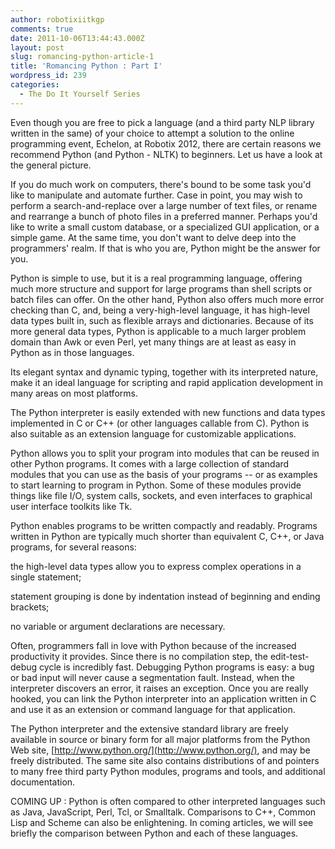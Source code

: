```yaml
---
author: robotixiitkgp
comments: true
date: 2011-10-06T13:44:43.000Z
layout: post
slug: romancing-python-article-1
title: 'Romancing Python : Part I'
wordpress_id: 239
categories:
  - The Do It Yourself Series
---
```


Even though you are free to pick a language (and a third party NLP library written in the same) of your choice to attempt a solution to the  online programming event, Echelon, at Robotix 2012, there are certain reasons we recommend Python (and Python - NLTK) to beginners. Let us have a look at the general picture.

If you do much work on computers, there's bound to be some task you'd like to manipulate and automate further. Case in point, you may wish to perform a search-and-replace over a large number of text files, or rename and rearrange a bunch of photo files in a preferred manner. Perhaps you'd like to write a small custom database, or a specialized GUI application, or a simple game. At the same time, you don't want to delve deep into the programmers' realm. If that is who you are, Python might be the answer for you.

Python is simple to use, but it is a real programming language, offering much more structure and support for large programs than shell scripts or batch files can offer. On the other hand, Python also offers much more error checking than C, and, being a very-high-level language, it has high-level data types built in, such as flexible arrays and dictionaries. Because of its more general data types, Python is applicable to a much larger problem domain than Awk or even Perl, yet many things are at least as easy in Python as in those languages.

Its elegant syntax and dynamic typing, together with its interpreted nature, make it an ideal language for scripting and rapid application development in many areas on most platforms.

The Python interpreter is easily extended with new functions and data types implemented in C or C++ (or other languages callable from C). Python is also suitable as an extension language for customizable applications.

Python allows you to split your program into modules that can be reused in other Python programs. It comes with a large collection of standard modules that you can use as the basis of your programs -- or as examples to start learning to program in Python. Some of these modules provide things like file I/O, system calls, sockets, and even interfaces to graphical user interface toolkits like Tk.

Python enables programs to be written compactly and readably. Programs written in Python are typically much shorter than equivalent C, C++, or Java programs, for several reasons:

the high-level data types allow you to express complex operations in a single statement;

statement grouping is done by indentation instead of beginning and ending brackets;

no variable or argument declarations are necessary.

Often, programmers fall in love with Python because of the increased productivity it provides. Since there is no compilation step, the edit-test-debug cycle is incredibly fast. Debugging Python programs is easy: a bug or bad input will never cause a segmentation fault. Instead, when the interpreter discovers an error, it raises an exception. Once you are really hooked, you can link the Python interpreter into an application written in C and use it as an extension or command language for that application.

The Python interpreter and the extensive standard library are freely available in source or binary form for all major platforms from the Python Web site, [http://www.python.org/](http://www.python.org/), and may be freely distributed. The same site also contains distributions of and pointers to many free third party Python modules, programs and tools, and additional documentation.

COMING UP : Python is often compared to other interpreted languages such as Java, JavaScript, Perl, Tcl, or Smalltalk. Comparisons to C++, Common Lisp and Scheme can also be enlightening. In coming articles, we will see briefly the comparison between Python and each of these languages.
